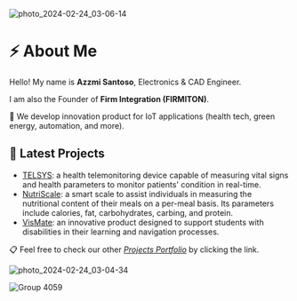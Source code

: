 ![photo_2024-02-24_03-06-14](https://github.com/ariefazzmi/ariefazzmi/assets/75991391/0c0aee2a-5ce3-4a56-ab45-c70a967b2527)

# ⚡ About Me
Hello! My name is **Azzmi Santoso**, Electronics & CAD Engineer.

I am also the Founder of **Firm Integration (FIRMITON)**.

🔸 We develop innovation product for IoT applications (health tech, green energy, automation, and more).

## 🧪 Latest Projects 

- [TELSYS](https://github.com/firmiton-code/TELSYS): a health telemonitoring device capable of measuring vital signs and health parameters to monitor patients' condition in real-time. 
- [NutriScale](https://github.com/firmiton-code/smart-scaller): a smart scale to assist individuals in measuring the nutritional content of their meals on a per-meal basis. Its parameters include calories, fat, carbohydrates, carbing, and protein.
- [VisMate](https://github.com/firmiton-code/vismate):  an innovative product designed to support students with disabilities in their learning and navigation processes. 

📋 Feel free to check our other *[Projects Portfolio](https://github.com/firmiton-code)* by clicking the link.

![photo_2024-02-24_03-04-34](https://github.com/ariefazzmi/ariefazzmi/assets/75991391/24bc2f10-1941-4145-b61a-80613a091bbd)

![Group 4059](https://github.com/ariefazzmi/ariefazzmi/assets/75991391/d6d5ebbd-71af-49aa-8aea-943f4bc7e750)
